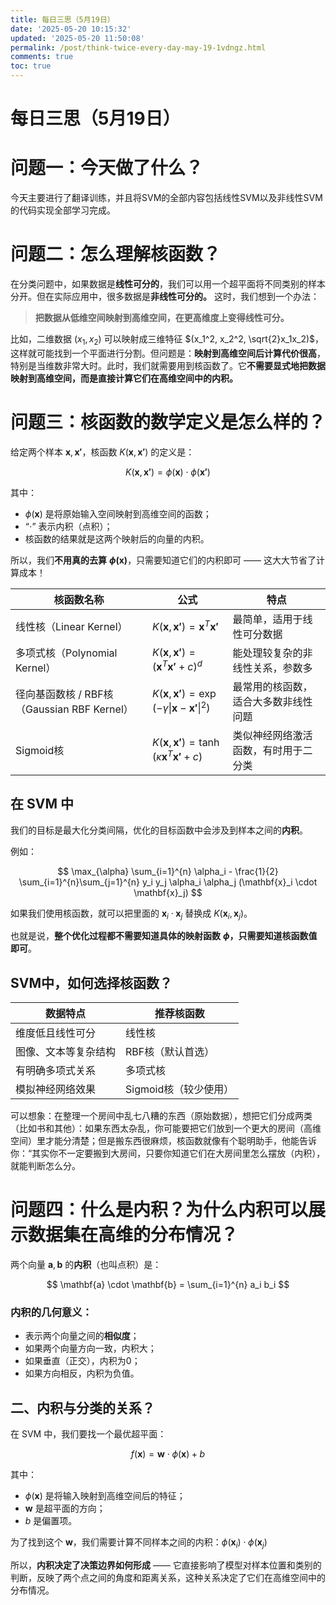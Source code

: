 ```yaml
---
title: 每日三思（5月19日）
date: '2025-05-20 10:15:32'
updated: '2025-05-20 11:50:08'
permalink: /post/think-twice-every-day-may-19-1vdngz.html
comments: true
toc: true
---
```




# 每日三思（5月19日）

# 问题一：今天做了什么？

今天主要进行了翻译训练，并且将SVM的全部内容包括线性SVM以及非线性SVM的代码实现全部学习完成。

# 问题二：怎么理解核函数？

在分类问题中，如果数据是**线性可分的**，我们可以用一个超平面将不同类别的样本分开。但在实际应用中，很多数据是**非线性可分的。** 这时，我们想到一个办法：

> **把数据从低维空间映射到高维空间，在更高维度上变得线性可分。**

比如，二维数据 $(x_1, x_2)$ 可以映射成三维特征 $(x_1^2, x_2^2, \sqrt{2}x_1x_2)$，这样就可能找到一个平面进行分割。但问题是：**映射到高维空间后计算代价很高**，特别是当维数非常大时。此时，我们就需要用到核函数了。它**不需要显式地把数据映射到高维空间，而是直接计算它们在高维空间中的内积。** ​

# 问题三：核函数的数学定义是怎么样的？

给定两个样本 $\mathbf{x}, \mathbf{x'}$，核函数 $K(\mathbf{x}, \mathbf{x'})$ 的定义是：

$$
K(\mathbf{x}, \mathbf{x'}) = \phi(\mathbf{x}) \cdot \phi(\mathbf{x'})
$$

其中：

- $\phi(\mathbf{x})$ 是将原始输入空间映射到高维空间的函数；
- “$\cdot$” 表示内积（点积）；
- 核函数的结果就是这两个映射后的向量的内积。

所以，我们**不用真的去算** **$\phi(\mathbf{x})$**，只需要知道它们的内积即可 —— 这大大节省了计算成本！

|核函数名称|公式|特点|
| ---------------------------------------------| ------| --------------------------------------|
|线性核（Linear Kernel）|$K(\mathbf{x}, \mathbf{x'}) = \mathbf{x}^T\mathbf{x'}$|最简单，适用于线性可分数据|
|多项式核（Polynomial Kernel）|$K(\mathbf{x}, \mathbf{x'}) = (\mathbf{x}^T\mathbf{x'} + c)^d$|能处理较复杂的非线性关系，参数多|
|径向基函数核 / RBF核（Gaussian RBF Kernel）|$K(\mathbf{x}, \mathbf{x'}) = \exp(-\gamma \|\mathbf{x} - \mathbf{x'}\|^2)$|最常用的核函数，适合大多数非线性问题|
|Sigmoid核|$K(\mathbf{x}, \mathbf{x'}) = \tanh(\kappa \mathbf{x}^T\mathbf{x'} + c)$|类似神经网络激活函数，有时用于二分类|

## 在 SVM 中

我们的目标是最大化分类间隔，优化的目标函数中会涉及到样本之间的**内积**。

例如：

$$
\max_{\alpha} \sum_{i=1}^{n} \alpha_i - \frac{1}{2} \sum_{i=1}^{n}\sum_{j=1}^{n} y_i y_j \alpha_i \alpha_j (\mathbf{x}_i \cdot \mathbf{x}_j)
$$

如果我们使用核函数，就可以把里面的 $\mathbf{x}_i \cdot \mathbf{x}_j$ 替换成 $K(\mathbf{x}_i, \mathbf{x}_j)$。

也就是说，**整个优化过程都不需要知道具体的映射函数** **$\phi$**​ **，只需要知道核函数值即可**。

## SVM中，如何选择核函数？

|数据特点|推荐核函数|
| ----------------------| -----------------------|
|维度低且线性可分|线性核|
|图像、文本等复杂结构|RBF核（默认首选）|
|有明确多项式关系|多项式核|
|模拟神经网络效果|Sigmoid核（较少使用）|

可以想象：在整理一个房间中乱七八糟的东西（原始数据），想把它们分成两类（比如书和其他）：如果东西太杂乱，你可能要把它们放到一个更大的房间（高维空间）里才能分清楚；但是搬东西很麻烦，核函数就像有个聪明助手，他能告诉你：“其实你不一定要搬到大房间，只要你知道它们在大房间里怎么摆放（内积），就能判断怎么分。

# 问题四：什么是内积？为什么内积可以展示数据集在高维的分布情况？

两个向量 $\mathbf{a}, \mathbf{b}$ 的**内积**（也叫点积）是：

$$
\mathbf{a} \cdot \mathbf{b} = \sum_{i=1}^{n} a_i b_i
$$

### 内积的几何意义：

- 表示两个向量之间的**相似度**；
- 如果两个向量方向一致，内积大；
- 如果垂直（正交），内积为0；
- 如果方向相反，内积为负值。

## 二、内积与分类的关系？

在 SVM 中，我们要找一个最优超平面：

$$
f(\mathbf{x}) = \mathbf{w} \cdot \phi(\mathbf{x}) + b
$$

其中：

- $\phi(\mathbf{x})$ 是将输入映射到高维空间后的特征；
- $\mathbf{w}$ 是超平面的方向；
- $b$ 是偏置项。

为了找到这个 $\mathbf{w}$，我们需要计算不同样本之间的内积：$\phi(\mathbf{x}_i) \cdot \phi(\mathbf{x}_j)$

所以，**内积决定了决策边界如何形成** —— 它直接影响了模型对样本位置和类别的判断，反映了两个点之间的角度和距离关系，这种关系决定了它们在高维空间中的分布情况。

‍
